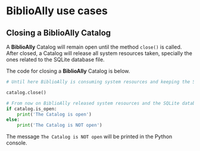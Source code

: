 # BiblioAlly use cases

## Closing a BiblioAlly Catalog

A **BiblioAlly** Catalog will remain open until the method `close()` is called. After closed, a Catalog
will release all system resources taken, specially the ones related to the SQLite database file.

The code for closing a **BiblioAlly** Catalog is below.
```python
# Until here BiblioAlly is consuming system resources and keeping the SQL database file open

catalog.close()

# From now on BiblioAlly released system resources and the SQLite database file
if catalog.is_open:
    print('The Catalog is open')
else:
    print('The Catalog is NOT open')
```

The message `The Catalog is NOT open` will be printed in the Python console.